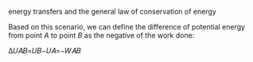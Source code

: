 energy transfers and the general law of conservation of energy


Based on this scenario, we can define the difference of potential energy from point _A_ to point _B_ as the negative of the work done:

Δ𝑈𝐴𝐵=𝑈𝐵−𝑈𝐴=−𝑊𝐴𝐵